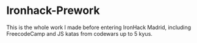 # Ironhack-Prework
This is the whole work I made before entering IronHack Madrid, including FreecodeCamp and JS katas from codewars up to 5 kyus.
